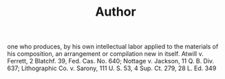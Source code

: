 ---
title: Author
letter: A
permalink: "/definitions/bld-author.html"
body: one who produces, by his own intellectual labor applied to the materials of
  his composition, an arrangement or compilation new in itself. Atwill v. Ferrett,
  2 Blatchf. 39, Fed. Cas. No. 640; Nottage v. Jackson, 11 Q. B. Div. 637; Lithographic
  Co. v. Sarony, 111 U. S. 53, 4 Sup. Ct. 279, 28 L. Ed. 349
published_at: '2018-07-07'
source: Black's Law Dictionary 2nd Ed (1910)
layout: post
---